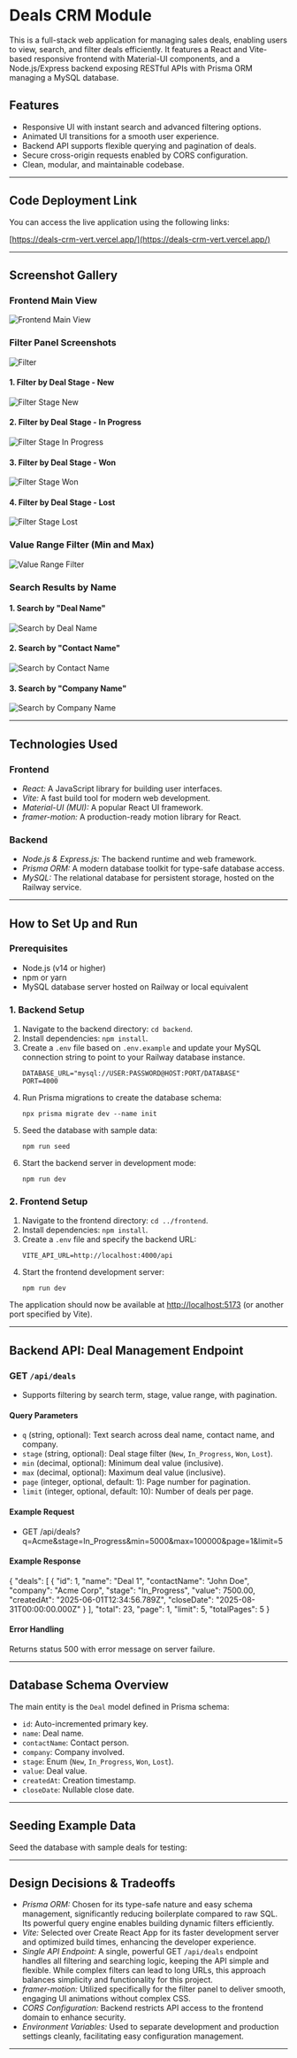 # Deals CRM Module

This is a full-stack web application for managing sales deals, enabling users to view, search, and filter deals efficiently. It features a React and Vite-based responsive frontend with Material-UI components, and a Node.js/Express backend exposing RESTful APIs with Prisma ORM managing a MySQL database.

## Features

- Responsive UI with instant search and advanced filtering options.
- Animated UI transitions for a smooth user experience.
- Backend API supports flexible querying and pagination of deals.
- Secure cross-origin requests enabled by CORS configuration.
- Clean, modular, and maintainable codebase.

---

## Code Deployment Link

You can access the live application using the following links:  

  [https://deals-crm-vert.vercel.app/](https://deals-crm-vert.vercel.app/)  
 
---

## Screenshot Gallery

### Frontend Main View
![Frontend Main View](ScreenShot/frontend.png)

### Filter Panel Screenshots
![Filter ](ScreenShot/filter.png)

#### 1. Filter by Deal Stage - New
![Filter Stage New](ScreenShot/New%20Filter.png)

#### 2. Filter by Deal Stage - In Progress
![Filter Stage In Progress](ScreenShot/In%20Progress%20Filter.png)

#### 3. Filter by Deal Stage - Won
![Filter Stage Won](ScreenShot/Won%20Filter.png)

#### 4. Filter by Deal Stage - Lost
![Filter Stage Lost](ScreenShot/Lost%20Filter.png)

### Value Range Filter (Min and Max)
![Value Range Filter](ScreenShot/Min%20and%20Max%20Filter.png)

### Search Results by Name
#### 1. Search by "Deal Name"
![Search by Deal Name](ScreenShot/Deals%20Name%20Filter.png)

#### 2. Search by "Contact Name"
![Search by Contact Name](ScreenShot/Contact%20Name%20Filter.png)

#### 3. Search by "Company Name"
![Search by Company Name](ScreenShot/Company%20Name%20Filter.png)

---

## Technologies Used

### Frontend
- *React:* A JavaScript library for building user interfaces.
- *Vite:* A fast build tool for modern web development.
- *Material-UI (MUI):* A popular React UI framework.
- *framer-motion:* A production-ready motion library for React.

### Backend
- *Node.js & Express.js:* The backend runtime and web framework.
- *Prisma ORM:* A modern database toolkit for type-safe database access.
- *MySQL:* The relational database for persistent storage, hosted on the Railway service.

---

## How to Set Up and Run

### Prerequisites

- Node.js (v14 or higher)
- npm or yarn
- MySQL database server hosted on Railway or local equivalent

### 1. Backend Setup

1.  Navigate to the backend directory: `cd backend`.
2.  Install dependencies: `npm install`.
3.  Create a `.env` file based on `.env.example` and update your MySQL connection string to point to your Railway database instance.
    ```
    DATABASE_URL="mysql://USER:PASSWORD@HOST:PORT/DATABASE"
    PORT=4000
    ```
4.  Run Prisma migrations to create the database schema:
    ```
    npx prisma migrate dev --name init
    ```
5.  Seed the database with sample data:
    ```
    npm run seed
    ```
6.  Start the backend server in development mode:
    ```
    npm run dev
    ```

### 2. Frontend Setup

1.  Navigate to the frontend directory: `cd ../frontend`.
2.  Install dependencies: `npm install`.
3.  Create a `.env` file and specify the backend URL:
    ```
    VITE_API_URL=http://localhost:4000/api
    ```
4.  Start the frontend development server:
    ```
    npm run dev
    ```
The application should now be available at [http://localhost:5173](http://localhost:5173) (or another port specified by Vite).

---

## Backend API: Deal Management Endpoint

### GET `/api/deals`

- Supports filtering by search term, stage, value range, with pagination.

#### Query Parameters

- `q` (string, optional): Text search across deal name, contact name, and company.
- `stage` (string, optional): Deal stage filter (`New`, `In_Progress`, `Won`, `Lost`).
- `min` (decimal, optional): Minimum deal value (inclusive).
- `max` (decimal, optional): Maximum deal value (inclusive).
- `page` (integer, optional, default: 1): Page number for pagination.
- `limit` (integer, optional, default: 10): Number of deals per page.

#### Example Request

- GET /api/deals?q=Acme&stage=In_Progress&min=5000&max=100000&page=1&limit=5


#### Example Response

{
"deals": [
{
"id": 1,
"name": "Deal 1",
"contactName": "John Doe",
"company": "Acme Corp",
"stage": "In_Progress",
"value": 7500.00,
"createdAt": "2025-06-01T12:34:56.789Z",
"closeDate": "2025-08-31T00:00:00.000Z"
}
],
"total": 23,
"page": 1,
"limit": 5,
"totalPages": 5
}


#### Error Handling

Returns status 500 with error message on server failure.

---

## Database Schema Overview

The main entity is the `Deal` model defined in Prisma schema:

- `id`: Auto-incremented primary key.
- `name`: Deal name.
- `contactName`: Contact person.
- `company`: Company involved.
- `stage`: Enum (`New`, `In_Progress`, `Won`, `Lost`).
- `value`: Deal value.
- `createdAt`: Creation timestamp.
- `closeDate`: Nullable close date.

---

## Seeding Example Data

Seed the database with sample deals for testing:


---

## Design Decisions & Tradeoffs

- *Prisma ORM:* Chosen for its type-safe nature and easy schema management, significantly reducing boilerplate compared to raw SQL. Its powerful query engine enables building dynamic filters efficiently.
- *Vite:* Selected over Create React App for its faster development server and optimized build times, enhancing the developer experience.
- *Single API Endpoint:* A single, powerful GET `/api/deals` endpoint handles all filtering and searching logic, keeping the API simple and flexible. While complex filters can lead to long URLs, this approach balances simplicity and functionality for this project.
- *framer-motion:* Utilized specifically for the filter panel to deliver smooth, engaging UI animations without complex CSS.
- *CORS Configuration:* Backend restricts API access to the frontend domain to enhance security.
- *Environment Variables:* Used to separate development and production settings cleanly, facilitating easy configuration management.


---

